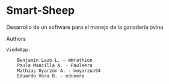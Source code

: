 # Smart-Sheep
Desarrollo de un software para el manejo de la ganadería ovina

Authors

    ViedmApp:
    
        Benjamín Lazo L. - mWrathion
        Paula Mancilla A. - Pauleera
        Mathías Oyarzún A. - moyarzun94
        Eduardo Vera B. - eduvera
